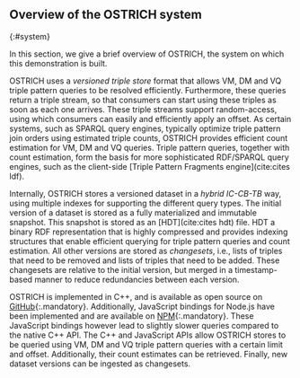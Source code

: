 ## Overview of the OSTRICH system
{:#system}

In this section, we give a brief overview of OSTRICH, the system on which this demonstration is built.

OSTRICH uses a _versioned triple store_ format
that allows VM, DM and VQ triple pattern queries to be resolved efficiently.
Furthermore, these queries return a triple stream, so that consumers can start using these triples as soon as each one arrives.
These triple streams support random-access, using which consumers can easily and efficiently apply an offset.
As certain systems, such as SPARQL query engines, typically optimize triple pattern join orders using estimated triple counts,
OSTRICH provides efficient count estimation for VM, DM and VQ queries.
Triple pattern queries, together with count estimation, form the basis for more sophisticated RDF/SPARQL query engines,
such as the client-side [Triple Pattern Fragments engine](cite:cites ldf).

Internally, OSTRICH stores a versioned dataset in a _hybrid IC-CB-TB_ way, using multiple indexes for supporting the different query types.
The initial version of a dataset is stored as a fully materialized and immutable snapshot.
This snapshot is stored as an [HDT](cite:cites hdt) file.
HDT a binary RDF representation that is highly compressed and provides indexing structures
that enable efficient querying for triple pattern queries and count estimation.
All other versions are stored as _changesets_,
i.e., lists of triples that need to be removed and lists of triples that need to be added.
These changesets are relative to the initial version, but merged in a timestamp-based manner to reduce redundancies between each version.

OSTRICH is implemented in C++, and is available as open source on [GitHub](https://github.com/rdfostrich/ostrich){:.mandatory}.
Additionally, JavaScript bindings for Node.js have been implemented and are available on [NPM](https://www.npmjs.com/package/ostrich-bindings){:.mandatory}.
These JavaScript bindings however lead to slightly slower queries compared to the native C++ API.
The C++ and JavaScript APIs allow OSTRICH stores to be queried using VM, DM and VQ triple pattern queries with a certain limit and offset.
Additionally, their count estimates can be retrieved.
Finally, new dataset versions can be ingested as changesets.
